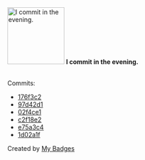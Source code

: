 <img src="https://github.com/my-badges/my-badges/blob/master/src/all-badges/time-of-commit/evening-commits.png?raw=true" alt="I commit in the evening." title="I commit in the evening." width="128">
<strong>I commit in the evening.</strong>
<br><br>

Commits:

- <a href="https://github.com/antonmedv/antonmedv/commit/176f3c21d91dc3a2aa4a237b1b6d2da3a760b70c">176f3c2</a>
- <a href="https://github.com/antonmedv/antonmedv/commit/97d42d103471c325d893374c254798f701860ab1">97d42d1</a>
- <a href="https://github.com/antonmedv/antonmedv/commit/02f4ce1e25ecbc43cb3226c5419ca874baff38f2">02f4ce1</a>
- <a href="https://github.com/antonmedv/antonmedv/commit/c2f18e273d0b8d1589a39fd6bb00508453d95c53">c2f18e2</a>
- <a href="https://github.com/antonmedv/.github/commit/e75a3c49fb191659d437a979be24f61ff2ee97ac">e75a3c4</a>
- <a href="https://github.com/antonmedv/fx/commit/1d02a1fd3315552d925a5491b85fe3dea5b4f53c">1d02a1f</a>


Created by <a href="https://github.com/my-badges/my-badges">My Badges</a>